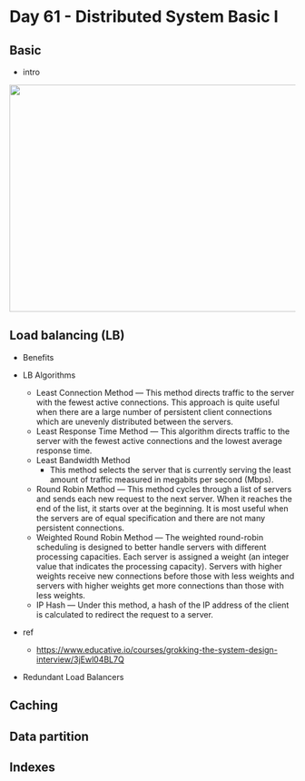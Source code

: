 # Day 61 - Distributed System Basic I 

## Basic
- intro
<p align="center"><img src ="https://github.com/yennanliu/DE-100-days/blob/master/de100days/day_61/load_balancer.png" width="800" height="400"></p>

## Load balancing (LB)
- Benefits

- LB Algorithms 
	- Least Connection Method 
		— This method directs traffic to the server with the fewest active connections. This approach is quite useful when there are a large number of persistent client connections which are unevenly distributed between the servers.
	- Least Response Time Method 
		— This algorithm directs traffic to the server with the fewest active connections and the lowest average response time.
	- Least Bandwidth Method 
		- This method selects the server that is currently serving the least amount of traffic measured in megabits per second (Mbps).
	- Round Robin Method 
		— This method cycles through a list of servers and sends each new request to the next server. When it reaches the end of the list, it starts over at the beginning. It is most useful when the servers are of equal specification and there are not many persistent connections.
	- Weighted Round Robin Method 
		— The weighted round-robin scheduling is designed to better handle servers with different processing capacities. Each server is assigned a weight (an integer value that indicates the processing capacity). Servers with higher weights receive new connections before those with less weights and servers with higher weights get more connections than those with less weights.
	- IP Hash 
		— Under this method, a hash of the IP address of the client is calculated to redirect the request to a server.	

- ref 
	- https://www.educative.io/courses/grokking-the-system-design-interview/3jEwl04BL7Q

- Redundant Load Balancers

## Caching

## Data partition

## Indexes